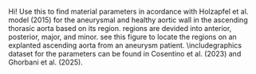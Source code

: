 Hi!
Use this to find material parameters in acordance with Holzapfel et al. model (2015) for the aneurysmal and healthy aortic wall in the ascending thorasic aorta based on its region. regions are devided into anterior, posterior, major, and minor. see this figure to locate the regions on an explanted ascending aorta from an aneurysm patient.
\includegraphics
dataset for the parameters can be found in Cosentino et al. (2023) and Ghorbani et al. (2025).
